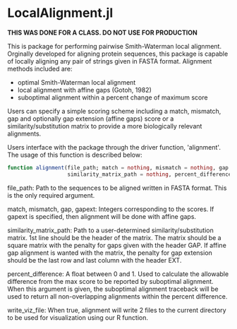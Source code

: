 # LocalAlignment.jl

**THIS WAS DONE FOR A CLASS. DO NOT USE FOR PRODUCTION**

This is package for performing pairwise Smith-Waterman local alignment. Orginally developed for aligning protein sequences, this package is capable of locally aligning any pair of strings given in FASTA format. Alignment methods included are:
  * optimal Smith-Waterman local alignment
  * local alignment with affine gaps (Gotoh, 1982)
  * suboptimal alignment within a percent change of maximum score
  
Users can specify a simple scoring scheme including a match, mismatch, gap and optionally gap extension (affine gaps) score or a similarity/substitution matrix to provide a more biologically relevant alignments.

Users interface with the package through the driver function, 'alignment'. The usage of this function is described below:
```julia
function alignment(file_path; match = nothing, mismatch = nothing, gap = nothing, gapext = nothing,
                   similarity_matrix_path = nothing, percent_difference = nothing, write_viz_file = false)
```

file_path: Path to the sequences to be aligned written in FASTA format. This is the only required argument.  

match, mismatch, gap, gapext: Integers corresponding to the scores. If gapext is specified, then alignment will be done with affine gaps.

similarity_matrix_path: Path to a user-determined similarity/substitution matrix. 1st line should be the header of the matrix. The matrix should be a square matrix with the penalty for gaps given with the header GAP. If affine gap alignment is wanted with the matrix, the penalty for gap extension should be the last row and last column with the header EXT.

percent_difference: A float between 0 and 1. Used to calculate the allowable difference from the max score to be reported by suboptimal alignment. When this argument is given, the suboptimal alignment traceback will be used to return all non-overlapping alignments within the percent difference.

write_viz_file: When true, alignment will write 2 files to the current directory to be used for visualization using our R function.
